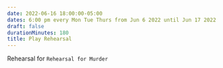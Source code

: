 ```yaml
---
date: 2022-06-16 18:00:00-05:00
dates: 6:00 pm every Mon Tue Thurs from Jun 6 2022 until Jun 17 2022
draft: false
durationMinutes: 180
title: Play Rehearsal
---
```


Rehearsal for `Rehearsal for Murder`